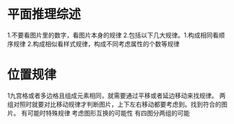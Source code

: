 
# 平面推理综述
1.不要看图片里的数字，看图片本身的规律
2.包括以下几大规律。1.构成相同看顺序规律 2.构成相似看样式规律，构成不同考虑属性的个数等规律

# 位置规律
1九宫格或者多边格且组成元素相同，就需要通过平移或者延边移动来找规律。
两组对照时就要对比移动规律才判断图片，上下左右移动都要考虑到。找到符合的图片。
有可能时特殊规律
考虑图形互换的可能性
有四图分两组的可能